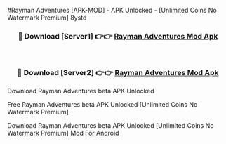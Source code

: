 #Rayman Adventures [APK-MOD] - APK Unlocked - [Unlimited Coins No Watermark Premium] 8ystd



<div align="center">

<h3>🔴 Download [Server1] 👉👉 <a href="https://momento.my/?title=Rayman_Adventures">Rayman Adventures Mod Apk</a></h3><br>

<h3>🔴 Download [Server2] 👉👉 <a href="https://momento.my/?title=Rayman_Adventures">Rayman Adventures Mod Apk</a></h3>
</div>



Download Rayman Adventures beta APK Unlocked

Free Rayman Adventures beta APK Unlocked [Unlimited Coins No Watermark Premium]

Download Rayman Adventures beta APK Unlocked [Unlimited Coins No Watermark Premium] Mod For Android

